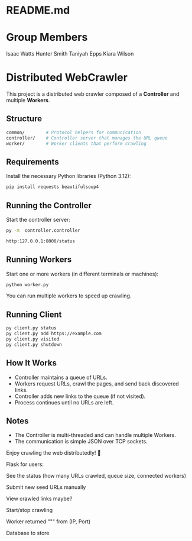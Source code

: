 # README.md

# Group Members
Isaac Watts
Hunter Smith
Taniyah Epps
Kiara Wilson

# Distributed WebCrawler

This project is a distributed web crawler composed of a **Controller** and multiple **Workers**.

## Structure

```bash
common/        # Protocol helpers for communication
controller/    # Controller server that manages the URL queue
worker/        # Worker clients that perform crawling
```

## Requirements

Install the necessary Python libraries (Python 3.12):

```bash
pip install requests beautifulsoup4
```

## Running the Controller

Start the controller server:

```bash
py -m  controller.controller

http:127.0.0.1:8000/status 
```

## Running Workers

Start one or more workers (in different terminals or machines):

```bash
python worker.py
```


You can run multiple workers to speed up crawling.

## Running Client

```bash
py client.py status
py client.py add https://example.com
py client.py visited
py client.py shutdown
```

## How It Works

- Controller maintains a queue of URLs.
- Workers request URLs, crawl the pages, and send back discovered links.
- Controller adds new links to the queue (if not visited).
- Process continues until no URLs are left.

## Notes

- The Controller is multi-threaded and can handle multiple Workers.
- The communication is simple JSON over TCP sockets.

Enjoy crawling the web distributedly! 🚀





Flask for users:

See the status (how many URLs crawled, queue size, connected workers)

Submit new seed URLs manually

View crawled links maybe?

Start/stop crawling


Worker returned """ from (IP, Port)

Database to store 




